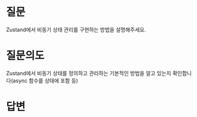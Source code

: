 # 질문
Zustand에서 비동기 상태 관리를 구현하는 방법을 설명해주세요.

# 질문의도
Zustand에서 비동기 상태를 정의하고 관리하는 기본적인 방법을 알고 있는지 확인합니다(async 함수를 상태에 포함 등)

# 답변